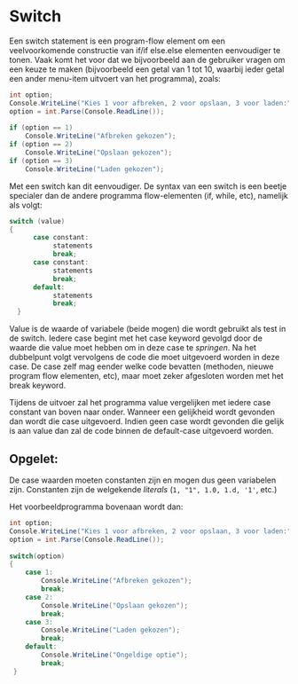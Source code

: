# Switch

Een switch statement is een program-flow element om een veelvoorkomende constructie van if/if else.else elementen eenvoudiger te tonen. Vaak komt het voor dat we bijvoorbeeld aan de gebruiker vragen om een keuze te maken (bijvoorbeeld een getal van 1 tot 10, waarbij ieder getal een ander menu-item uitvoert van het programma), zoals:

```csharp
int option;
Console.WriteLine("Kies 1 voor afbreken, 2 voor opslaan, 3 voor laden:");
option = int.Parse(Console.ReadLine());
 
if (option == 1)
    Console.WriteLine("Afbreken gekozen");
if (option == 2)
    Console.WriteLine("Opslaan gekozen");
if (option == 3)
    Console.WriteLine("Laden gekozen");
```

Met een switch kan dit eenvoudiger. De syntax van een switch is een beetje specialer dan de andere programma flow-elementen (if, while, etc), namelijk als volgt:

```csharp
switch (value)
{
      case constant:
           statements
           break;
      case constant:
           statements
           break;
      default:
           statements
           break;
  }
```

Value is de waarde of variabele (beide mogen) die wordt gebruikt als test in de switch. Iedere case begint met het case keyword gevolgd door de waarde die value moet hebben om in deze case te *springen*. Na het dubbelpunt volgt vervolgens de code die moet uitgevoerd worden in deze case. De case zelf mag eender welke code bevatten (methoden, nieuwe program flow elementen, etc), maar moet zeker afgesloten worden met het break keyword.

Tijdens de uitvoer zal het programma value vergelijken met iedere case constant van boven naar onder. Wanneer een gelijkheid wordt gevonden dan wordt die case uitgevoerd. Indien geen case wordt gevonden die gelijk is aan value dan zal de code binnen de default-case uitgevoerd worden.

## Opgelet:

De case waarden moeten constanten zijn en mogen dus geen variabelen zijn. Constanten zijn de welgekende *literals* (``1, "1", 1.0, 1.d, '1'``, etc.)

Het voorbeeldprogramma bovenaan wordt dan:
```csharp
int option;
Console.WriteLine("Kies 1 voor afbreken, 2 voor opslaan, 3 voor laden:");
option = int.Parse(Console.ReadLine());
 
switch(option)
{
    case 1:
        Console.WriteLine("Afbreken gekozen");
        break;
    case 2:        
        Console.WriteLine("Opslaan gekozen");
        break;
    case 3:
        Console.WriteLine("Laden gekozen");
        break;
    default: 
        Console.WriteLine("Ongeldige optie");
        break;
 }
```

